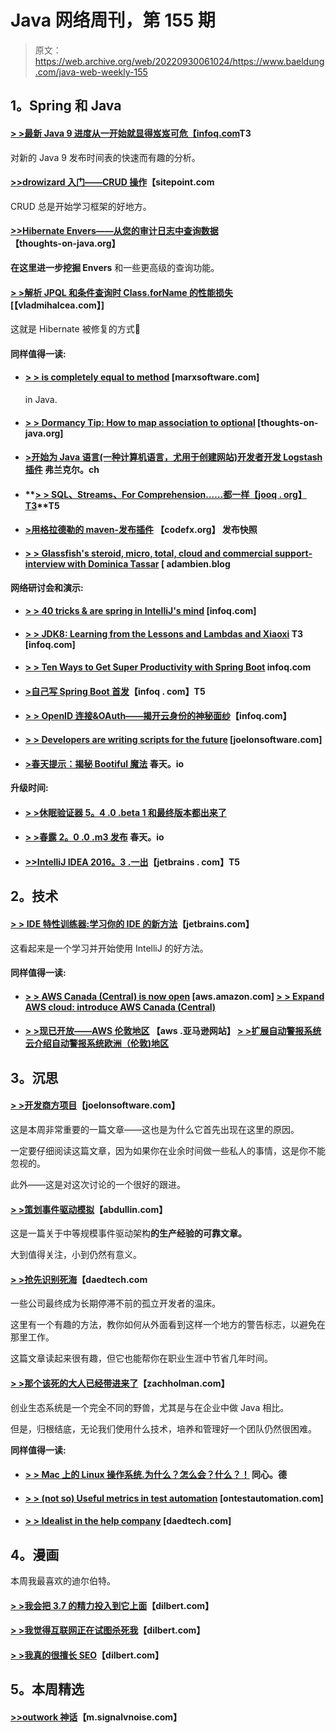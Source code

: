 # Java 网络周刊，第 155 期

> 原文：<https://web.archive.org/web/20220930061024/https://www.baeldung.com/java-web-weekly-155>

## **1。Spring 和 Java**

#### **[> >最新 Java 9 进度从一开始就显得岌岌可危【infoq.com](https://web.archive.org/web/20220617075710/https://www.infoq.com/news/2016/12/java9-latest-schedule-at-risk)T3**

对新的 Java 9 发布时间表的快速而有趣的分析。

#### **[>>drowizard 入门——CRUD 操作](https://web.archive.org/web/20220617075710/https://www.sitepoint.com/tutorial-getting-started-dropwizard-crud/)**【sitepoint.com

CRUD 总是开始学习框架的好地方。

#### **[>>Hibernate Envers——从您的审计日志中查询数据](https://web.archive.org/web/20220617075710/http://www.thoughts-on-java.org/hibernate-envers-query-data-audit-log/)**【thoughts-on-java.org】

**在这里进一步挖掘 Envers** 和一些更高级的查询功能。

#### **[> >解析 JPQL 和条件查询时 Class.forName 的性能损失](https://web.archive.org/web/20220617075710/https://vladmihalcea.com/2016/12/14/the-performance-penalty-of-class-forname-when-parsing-jpql-and-criteria-queries/)**[【vladmihalcea.com】]

这就是 Hibernate 被修复的方式🙂

#### **同样值得一读:**

*   #### **[> > is completely equal to method](https://web.archive.org/web/20220617075710/https://marxsoftware.blogspot.com/2016/12/compare-exactly-in-java-equals-methods.html)** [marxsoftware.com]

    in Java.
*   #### **[> > Dormancy Tip: How to map association to optional](https://web.archive.org/web/20220617075710/http://www.thoughts-on-java.org/hibernate-tips-map-association-optional/)** [thoughts-on-java.org]

*   #### **[>开始为 Java 语言(一种计算机语言，尤用于创建网站)开发者开发 Logstash 插件](https://web.archive.org/web/20220617075710/https://blog.frankel.ch/starting-logstash-plugin-development-for-java-developers/)** 弗兰克尔。ch

*   #### **[> > SQL、Streams、For Comprehension……都一样【jooq . org】T3](https://web.archive.org/web/20220617075710/https://blog.jooq.org/2016/12/14/sql-streams-for-comprehension-its-all-the-same/)**T5

*   #### **[>用格拉德勒的 maven-发布插件](https://web.archive.org/web/20220617075710/http://blog.codefx.org/tools/snapshots-gradle-maven-publish-plugin/)** 【codefx.org】 发布快照

*   #### **[> > Glassfish's steroid, micro, total, cloud and commercial support-interview with Dominica Tassar](https://web.archive.org/web/20220617075710/http://adambien.blog/roller/abien/entry/glassfish_on_steroids_micro_full)** [ adambien.blog

**网络研讨会和演示:**

*   #### **[> > 40 tricks & are spring in IntelliJ's mind](https://web.archive.org/web/20220617075710/https://www.infoq.com/presentations/spring-intellij)** [infoq.com]

*   #### **[> > JDK8: Learning from the Lessons and Lambdas and Xiaoxi](https://web.archive.org/web/20220617075710/https://www.infoq.com/presentations/java8-lambdas-streams) T3 [infoq.com]**

*   #### **[> > Ten Ways to Get Super Productivity with Spring Boot](https://web.archive.org/web/20220617075710/https://www.infoq.com/presentations/spring-boot-dev-tools-productivity)** infoq.com

*   #### **[>自己写 Spring Boot 首发](https://web.archive.org/web/20220617075710/https://www.infoq.com/presentations/spring-boot-starter-project)**【infoq . com】T5

*   #### **[> > OpenID 连接&OAuth——揭开云身份的神秘面纱](https://web.archive.org/web/20220617075710/https://www.infoq.com/presentations/openid-connect-oauth)【infoq.com】**

*   #### **[> > Developers are writing scripts for the future](https://web.archive.org/web/20220617075710/https://www.joelonsoftware.com/2016/12/09/developers-are-writing-the-script-for-the-future/)** [joelonsoftware.com]

*   #### **[>春天提示：揭秘 Bootiful 魔法](https://web.archive.org/web/20220617075710/https://spring.io/blog/2016/12/14/spring-tips-demystifying-bootiful-magic)** 春天。io

**升级时间:**

*   #### **[> >休眠验证器 5。4 .0 .beta 1 和最终版本都出来了](https://web.archive.org/web/20220617075710/http://in.relation.to/2016/12/08/hibernate-validator-540-beta1-and-534-final-out/)**

*   #### **[> >春露 2。0 .0 .m3 发布](https://web.archive.org/web/20220617075710/https://spring.io/blog/2016/12/12/spring-roo-2-0-0-m3-released)** 春天。io

*   #### **[>>IntelliJ IDEA 2016。3 .一出](https://web.archive.org/web/20220617075710/https://blog.jetbrains.com/idea/2016/12/intellij-idea-2016-3-1-is-out/)**【jetbrains . com】T5

## **2。技术**

#### **[> > IDE 特性训练器:学习你的 IDE 的新方法](https://web.archive.org/web/20220617075710/https://blog.jetbrains.com/idea/2016/12/ide-features-trainer/)**【jetbrains.com】

这看起来是一个学习并开始使用 IntelliJ 的好方法。

#### **同样值得一读:**

*   #### **[> > AWS Canada (Central) is now open](https://web.archive.org/web/20220617075710/https://aws.amazon.com/blogs/aws/now-open-aws-canada-central-region/)** [aws.amazon.com] **[> > Expand AWS cloud: introduce AWS Canada (Central)](https://web.archive.org/web/20220617075710/http://www.allthingsdistributed.com/2016/12/introducing-aws-canada-central-region.html)**

*   #### **[> >现已开放——AWS 伦敦地区](https://web.archive.org/web/20220617075710/https://aws.amazon.com/blogs/aws/now-open-aws-london-region/)** 【aws .亚马逊网站】 **[> >扩展自动警报系统云介绍自动警报系统欧洲（伦敦)地区](https://web.archive.org/web/20220617075710/http://www.allthingsdistributed.com/2016/12/introducing-aws-europe-london-region.html)**

## **3。沉思**

#### **[> >开发商方项目](https://web.archive.org/web/20220617075710/https://www.joelonsoftware.com/2016/12/09/developers-side-projects/)**【joelonsoftware.com】

这是本周非常重要的一篇文章——这也是为什么它首先出现在这里的原因。

一定要仔细阅读这篇文章，因为如果你在业余时间做一些私人的事情，这是你不能忽视的。

此外——这是对这次讨论的一个很好的跟进。

#### **[> >策划事件驱动模拟](https://web.archive.org/web/20220617075710/https://abdullin.com/sku-vault/planning-simulation/)**【abdullin.com】

这是一篇关于中等规模事件驱动架构**的生产经验的可靠文章。**

大到值得关注，小到仍然有意义。

#### **[> >抢先识别死海](https://web.archive.org/web/20220617075710/http://www.daedtech.com/preemptively-identifying-dead-seas/)**【daedtech.com

一些公司最终成为长期停滞不前的孤立开发者的温床。

这里有一个有趣的方法，教你如何从外面看到这样一个地方的警告标志，以避免在那里工作。

这篇文章读起来很有趣，但它也能帮你在职业生涯中节省几年时间。

#### **[> >那个该死的大人已经带进来了](https://web.archive.org/web/20220617075710/https://zachholman.com/posts/goddamn-adults)**【zachholman.com】

创业生态系统是一个完全不同的野兽，尤其是与在企业中做 Java 相比。

但是，归根结底，无论我们使用什么技术，培养和管理好一个团队仍然很困难。

**同样值得一读:**

*   #### **[> > Mac 上的 Linux 操作系统.为什么？怎么会？什么？！](https://web.archive.org/web/20220617075710/https://blog.codecentric.de/en/2016/12/linux-on-the-mac-why-how-what/)** 同心。德

*   #### **[> > (not so) Useful metrics in test automation](https://web.archive.org/web/20220617075710/http://www.ontestautomation.com/not-so-useful-metrics-in-test-automation/)** [ontestautomation.com]

*   #### **[> > Idealist in the help company](https://web.archive.org/web/20220617075710/http://www.daedtech.com/journeyman-idealists-inside-of-companies/)** [daedtech.com]

## **4。漫画**

本周我最喜欢的迪尔伯特。

#### **[> >我会把 3.7 的精力投入到它上面](https://web.archive.org/web/20220617075710/http://dilbert.com/strip/2013-02-01)**【dilbert.com】

#### **[> >我觉得互联网正在试图杀死我](https://web.archive.org/web/20220617075710/http://dilbert.com/strip/2013-02-02)**【dilbert.com】

#### **[> >我真的很擅长 SEO](https://web.archive.org/web/20220617075710/http://dilbert.com/strip/2013-02-04)**【dilbert.com】

## **5。本周精选**

#### **[>>outwork 神话](https://web.archive.org/web/20220617075710/https://m.signalvnoise.com/the-outwork-myth-4cd6536c225#.mdfglm3y7)**【m.signalvnoise.com】